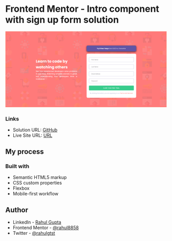 # Frontend Mentor - Intro component with sign up form solution

![](./screenshort.png)

### Links

- Solution URL: [GitHub](https://github.com/rahulgtst/introductory-page-with-signup-form)
- Live Site URL: [URL](https://rahulgtst.github.io/introductory-page-with-signup-form/)

## My process

### Built with

- Semantic HTML5 markup
- CSS custom properties
- Flexbox
- Mobile-first workflow

## Author

- LinkedIn - [Rahul Gupta](https://www.linkedin.com/in/rhlgt/)
- Frontend Mentor - [@rahul8858](https://www.frontendmentor.io/profile/rahul8858)
- Twitter - [@rahulgtst](https://www.twitter.com/rahulgtst)
